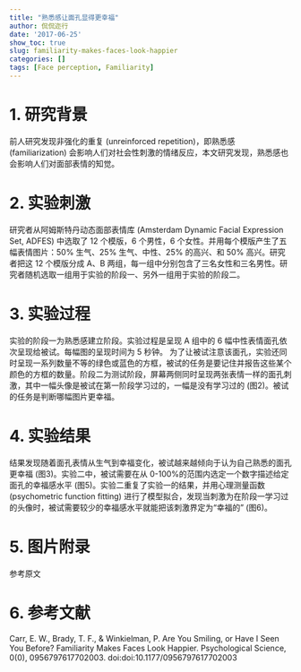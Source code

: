 ```yaml
---
title: "熟悉感让面孔显得更幸福"
author: 侃侃迩行
date: '2017-06-25'
show_toc: true
slug: familiarity-makes-faces-look-happier
categories: []
tags: [Face perception, Familiarity]
---
```


# 1. 研究背景

前人研究发现非强化的重复 (unreinforced repetition)，即熟悉感 (familiarization) 会影响人们对社会性刺激的情绪反应，本文研究发现，熟悉感也会影响人们对面部表情的知觉。

# 2. 实验刺激

研究者从阿姆斯特丹动态面部表情库 (Amsterdam Dynamic Facial Expression Set, ADFES) 中选取了 12 个模版，6 个男性，6 个女性。并用每个模版产生了五幅表情图片：50% 生气、25% 生气、中性、25% 的高兴、和 50% 高兴。研究者把这 12 个模版分成 A、B 两组，每一组中分别包含了三名女性和三名男性。研究者随机选取一组用于实验的阶段一、另外一组用于实验的阶段二。

# 3. 实验过程

实验的阶段一为熟悉感建立阶段。实验过程是呈现 A 组中的 6 幅中性表情面孔依次呈现给被试。每幅图的呈现时间为 5 秒钟。 为了让被试注意该面孔，实验还同时呈现一系列数量不等的绿色或蓝色的方框，被试的任务是要记住并报告这些某个颜色的方框的数量。阶段二为测试阶段，屏幕两侧同时呈现两张表情一样的面孔刺激，其中一幅头像是被试在第一阶段学习过的，一幅是没有学习过的 (图2)。被试的任务是判断哪幅图片更幸福。

# 4. 实验结果

结果发现随着面孔表情从生气到幸福变化，被试越来越倾向于认为自己熟悉的面孔更幸福 (图3)。实验二中，被试需要在从 0-100%的范围内选定一个数字描述给定面孔的幸福感水平 (图5)。实验二重复了实验一的结果，并用心理测量函数 (psychometric function fitting) 进行了模型拟合，发现当刺激为在阶段一学习过的头像时，被试需要较少的幸福感水平就能把该刺激界定为“幸福的” (图6)。

# 5. 图片附录

参考原文

# 6. 参考文献

Carr, E. W., Brady, T. F., & Winkielman, P. Are You Smiling, or Have I Seen You Before? Familiarity Makes Faces Look Happier. Psychological Science, 0(0), 0956797617702003. doi:doi:10.1177/0956797617702003
